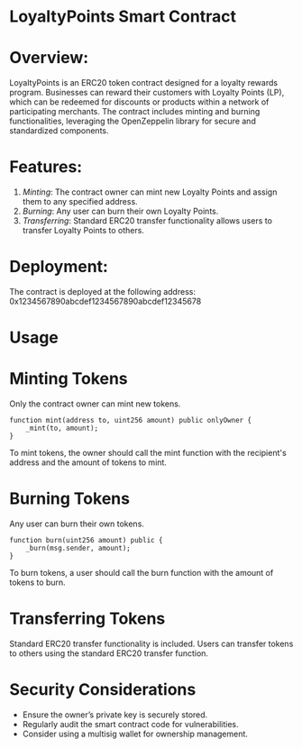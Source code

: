 # LoyaltyPoints Smart Contract
# Overview:
LoyaltyPoints is an ERC20 token contract designed for a loyalty rewards program. Businesses can reward their customers with Loyalty Points (LP), which can be redeemed for discounts or products within a network of participating merchants. The contract includes minting and burning functionalities, leveraging the OpenZeppelin library for secure and standardized components.

# Features:
1. *Minting*: The contract owner can mint new Loyalty Points and assign them to any specified address.
2. *Burning*: Any user can burn their own Loyalty Points.
3. *Transferring*: Standard ERC20 transfer functionality allows users to transfer Loyalty Points to others.
# Deployment:
The contract is deployed at the following address:
0x1234567890abcdef1234567890abcdef12345678
# Usage
# Minting Tokens

Only the contract owner can mint new tokens.
```
function mint(address to, uint256 amount) public onlyOwner {
    _mint(to, amount);
}
```
To mint tokens, the owner should call the mint function with the recipient's address and the amount of tokens to mint.

# Burning Tokens

Any user can burn their own tokens.
```
function burn(uint256 amount) public {
    _burn(msg.sender, amount);
}
```
To burn tokens, a user should call the burn function with the amount of tokens to burn.

# Transferring Tokens

Standard ERC20 transfer functionality is included. Users can transfer tokens to others using the standard ERC20 transfer function.

# Security Considerations

* Ensure the owner’s private key is securely stored.
* Regularly audit the smart contract code for vulnerabilities.
* Consider using a multisig wallet for ownership management.

